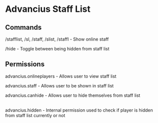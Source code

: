 # Advancius Staff List



## Commands

/stafflist, /sl, /staff, /slist, /staffl - Show online staff

/hide - Toggle between being hidden from staff list


## Permissions

advancius.onlineplayers - Allows user to view staff list

advancius.staff - Allows user to be shown in staff list

advancius.canhide - Allows user to hide themselves from staff list

<br>
advancius.hidden - Internal permission used to check if player is hidden from staff list currently or not
